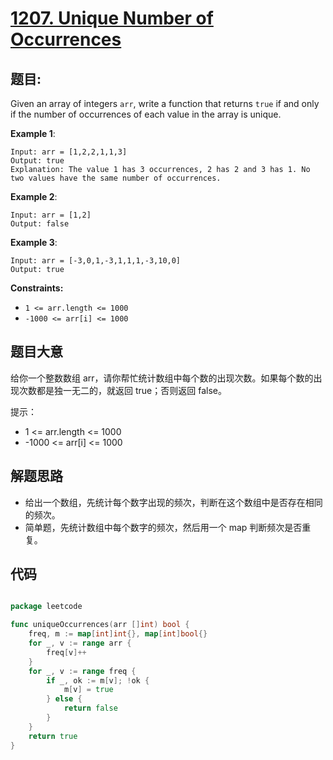 # [1207. Unique Number of Occurrences](https://leetcode.com/problems/unique-number-of-occurrences/)


## 题目:

Given an array of integers `arr`, write a function that returns `true` if and only if the number of occurrences of each value in the array is unique.

**Example 1**:

    Input: arr = [1,2,2,1,1,3]
    Output: true
    Explanation: The value 1 has 3 occurrences, 2 has 2 and 3 has 1. No two values have the same number of occurrences.

**Example 2**:

    Input: arr = [1,2]
    Output: false

**Example 3**:

    Input: arr = [-3,0,1,-3,1,1,1,-3,10,0]
    Output: true

**Constraints:**

- `1 <= arr.length <= 1000`
- `-1000 <= arr[i] <= 1000`



## 题目大意

给你一个整数数组 arr，请你帮忙统计数组中每个数的出现次数。如果每个数的出现次数都是独一无二的，就返回 true；否则返回 false。

提示：

- 1 <= arr.length <= 1000
- -1000 <= arr[i] <= 1000

## 解题思路


- 给出一个数组，先统计每个数字出现的频次，判断在这个数组中是否存在相同的频次。
- 简单题，先统计数组中每个数字的频次，然后用一个 map 判断频次是否重复。


## 代码

```go

package leetcode

func uniqueOccurrences(arr []int) bool {
	freq, m := map[int]int{}, map[int]bool{}
	for _, v := range arr {
		freq[v]++
	}
	for _, v := range freq {
		if _, ok := m[v]; !ok {
			m[v] = true
		} else {
			return false
		}
	}
	return true
}

```